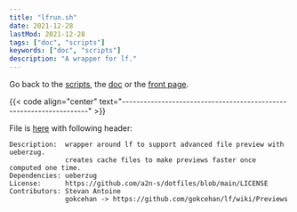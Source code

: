 ```yaml
---
title: "lfrun.sh"
date: 2021-12-28
lastMod: 2021-12-28
tags: ["doc", "scripts"]
keywords: ["doc", "scripts"]
description: "A wrapper for lf."
---
```

Go back to the [scripts](/public/doc/config/scripts), the [doc](/public/doc/config) or the [front page](/public).  

{{< code align="center" text="--------------------------------------------------------------------" >}}

File is [here](https://github.com/a2n-s/dotfiles/blob/main/scripts/lfrun.sh) with following header:
```
Description:  wrapper around lf to support advanced file preview with ueberzug.
              creates cache files to make previews faster once computed one time.
Dependencies: ueberzug
License:      https://github.com/a2n-s/dotfiles/blob/main/LICENSE 
Contributors: Stevan Antoine
              gokcehan -> https://github.com/gokcehan/lf/wiki/Previews 
```
